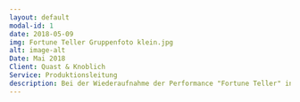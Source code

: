 ```yaml
---
layout: default
modal-id: 1
date: 2018-05-09
img: Fortune Teller Gruppenfoto klein.jpg
alt: image-alt
Date: Mai 2018
Client: Quast & Knoblich
Service: Produktionsleitung
description: Bei der Wiederaufnahme der Performance "Fortune Teller" in den Sophiensälen in Berlin habe ich die Produktionsleitung übernommen. Das beinhaltete die gemeinsame Erstellung des Finanzplans, die Betreuung des Budgets, die Erstellung von Zeitplänen, die Kommunikation mit dem Spielort und den Beteiligten, die Organisation und Betreuung der Proben und Aufführungen, sowie die Abrechnung des Projekts. 
---
```

